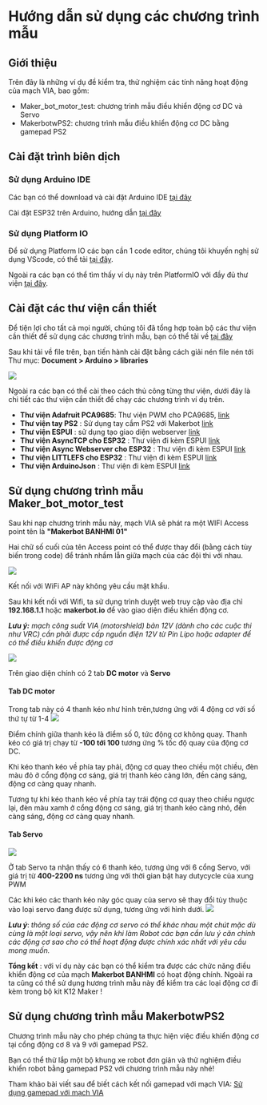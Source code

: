 # Hướng dẫn sử dụng các chương trình mẫu
## Giới thiệu 
Trên đây là những ví dụ đề kiểm tra, thử nghiệm các tính năng hoạt động của mạch VIA, bao gồm:
- Maker_bot_motor_test: chương trình mẫu điều khiển động cơ DC và Servo
- MakerbotwPS2: chương trình mẫu điều khiển động cơ DC bằng gamepad PS2

## Cài đặt trình biên dịch
### Sử dụng Arduino IDE
Các bạn có thể download và cài đặt Arduino IDE [tại đây](https://www.arduino.cc/en/software)

Cài đặt ESP32 trên Arduino, hướng dẫn [tại đây](../docs/Tutorial_Docs/Cài-đặt-thư-viện-ESP32-trên-Arduino-IDE.pdf) 

### Sử dụng Platform IO
Để sử dụng Platform IO các bạn cần 1 code editor, chúng tôi khuyến nghị sử dụng VScode, có thể tải [tại đây](https://github.com/anhtu0310/Makerbot_motor_test).

Ngoài ra các bạn có thể tìm thấy ví dụ này trên PlatformIO với đầy đủ thư viện  [tại đây](https://code.visualstudio.com/download). 

## Cài đặt các thư viện cần thiết
Để tiện lợi cho tất cả mọi người, chúng tôi đã tổng hợp toàn bộ các thư viện cần thiết để sử dụng các chương trình mẫu, bạn có thể tải về [tại đây](https://rogosmart-my.sharepoint.com/:u:/g/personal/tu_danganh_rogo_com_vn/ESJKm2XPhw9Hl89-lLPU8d4B54ctBPSGGFCmoeG4xCfOxw?e=gbFQdg)  


Sau khi tải về file trên, bạn tiến hành cài đặt bằng cách giải nén file nén tới Thư mục: **Document > Arduino > libraries** 

![](../images/library_window.PNG) 

Ngoài ra các bạn có thể cài theo cách thủ công từng thư viện, dưới đây là chi tiết các thư viện cần thiết để chạy các chương trình ví dụ trên.

- **Thư viện Adafruit PCA9685**: Thư viện PWM cho PCA9685, [link](https://github.com/adafruit/Adafruit-PWM-Servo-Driver-Library)
- **Thư viện tay PS2** : Sử dụng tay cầm PS2 với Makerbot [link](https://github.com/makerhanoi/Arduino-PS2X-ESP32-Makerbot)
- **Thư viện ESPUI** : sử dụng tạo giao diện webserver [link](https://github.com/s00500/ESPUI)
- **Thư viện AsyncTCP cho ESP32** : Thư viện đi kèm ESPUI [link](https://github.com/me-no-dev/AsyncTCP)
- **Thư viện Async Webserver cho ESP32** : Thư viện đi kèm ESPUI [link](https://github.com/me-no-dev/ESPAsyncWebServer)
- **Thư viện LITTLEFS cho ESP32** : Thư viện đi kèm ESPUI [link](https://github.com/lorol/LITTLEFS)
- **Thư viện ArduinoJson** : Thư viện đi kèm ESPUI [link](https://github.com/bblanchon/ArduinoJson)

## Sử dụng chương trình mẫu Maker_bot_motor_test
Sau khi nạp chương trình mẫu này, mạch VIA sẽ phát ra một WIFI Access point tên là **"Makerbot BANHMI 01"**

Hai chữ số cuối của tên Access point có thể được thay đổi (bằng cách tùy biến trong code) để tránh nhầm lẫn giữa mạch của các đội thi với nhau.

![](../images/wifi_scan.jpg) 
<!-- <img src="../images/wifi_scan.jpg" alt="drawing" width="200"/> -->

Kết nối với WiFi AP này không yêu cầu mật khẩu. 

Sau khi kết nối với Wifi, ta sử dụng trình duyệt web truy cập vào địa chỉ **192.168.1.1** hoặc **makerbot.io** để vào giao diện điều khiển động cơ.

**_Lưu ý:_** _mạch công suất VIA (motorshield) bản 12V (dành cho các cuộc thi như VRC) cần phải được cấp nguồn điện 12V từ Pin Lipo hoặc adapter để có thể điều khiển được động cơ_


![](../images/DC1.jpg) 

Trên giao diện chính có 2 tab **DC motor** và **Servo** 
#### **Tab DC motor**
Trong tab này có 4 thanh kéo như hình trên,tương ứng với 4 động cơ với số thứ tự từ 1-4
![](../images/via_motorshield_ports.png)

Điểm chính giữa thanh kéo là điểm số 0, tức động cơ không quay. Thanh kéo có giá trị chạy từ **-100 tới 100** tương ứng % tốc độ quay của động cơ DC.

Khi kéo thanh kéo về phía tay phải, động cơ quay theo chiều một chiều, đèn màu đỏ ở cổng động cơ sáng, giá trị thanh kéo càng lớn, đền càng sáng, động cơ càng quay nhanh.

Tương tự khi kéo thanh kéo về phía tay trái động cơ quay theo chiều ngược lại, đèn màu xamh ở cổng động cơ sáng, giá trị thanh kéo càng nhỏ, đền càng sáng, động cơ càng quay nhanh.

#### **Tab Servo**
![](../images/Servo.jpg)

Ở tab Servo ta nhận thấy có 6 thanh kéo, tương ứng với 6 cổng Servo, với giá trị từ **400-2200 ns** tương ứng với thời gian bật hay dutycycle của xung PWM 

Các khi kéo các thanh kéo này góc quay của servo sẽ thay đổi tùy thuộc vào loại servo đang được sử dụng, tương ứng với hình dưới. 
![](../images/pwm.PNG)

**_Lưu ý_**: _thông số của các động cơ servo có thể khác nhau một chút mặc dù cùng là một loại servo, vậy nên khi làm Robot các bạn cần lưu ý căn chỉnh các động cơ sao cho có thể hoạt động được chính xác nhất với yêu cầu mong muốn._

**Tổng kết** : với ví dụ này các bạn có thể kiểm tra được các chức năng điều khiển động cơ của mạch **Makerbot BANHMI** có hoạt động chính. Ngoài ra ta cũng có thể sử dụng hương trình mẫu này để kiểm tra các loại động cơ đi kèm trong bộ kit K12 Maker !

## Sử dụng chương trình mẫu MakerbotwPS2
Chương trình mẫu này cho phép chúng ta thực hiện việc điều khiển động cơ tại cổng động cơ 8 và 9 với gamepad PS2.

Bạn có thể thử lắp một bộ khung xe robot đơn giản và thử nghiệm điều khiển robot bằng gamepad PS2 với chương trình mẫu này nhé!

Tham khảo bài viết sau để biết cách kết nối gamepad với mạch VIA: [Sử dụng gamepad với mạch VIA](https://via.makerviet.org/vi/docs/3_robotics-with-via/4_gamepad-with-via/)